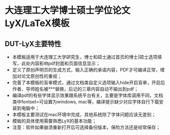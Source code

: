 # 大连理工大学博士硕士学位论文LyX/LaTeX模板

## DUT-LyX主要特性
*  本模板适用于大连理工大学研究生，博士和硕士通过首页的博士|硕士选项填写，此处内容影响pdf封面和页面信息显示；
*  定义了原创声明页的生成方式，输入正确的承诺内容，PDF才可编译正常，增加对论文原创性的重视；
*  完善了本模板的盲审模式，通过文档类自定义选项输入hide开启盲审，开启后作者、导师姓名被***替换，后记的三章内容自动不输出到pdf；
*  编译pdf的有些字体显示效果跟系统平台有关，主要是字体库调用不同，文档类中fontset=可设置为windows, mac等，编译提示缺少对应字体自行下载安装到电脑中；
*  本模板主要测试在mac环境中完成，其他系统除了字体问题应该无差别；
*  模板的具体使用需要熟悉LyX的基本功能；
*  注意：软件如果崩溃重新打开后可选择备份版本，保险方法还是经常保存；

